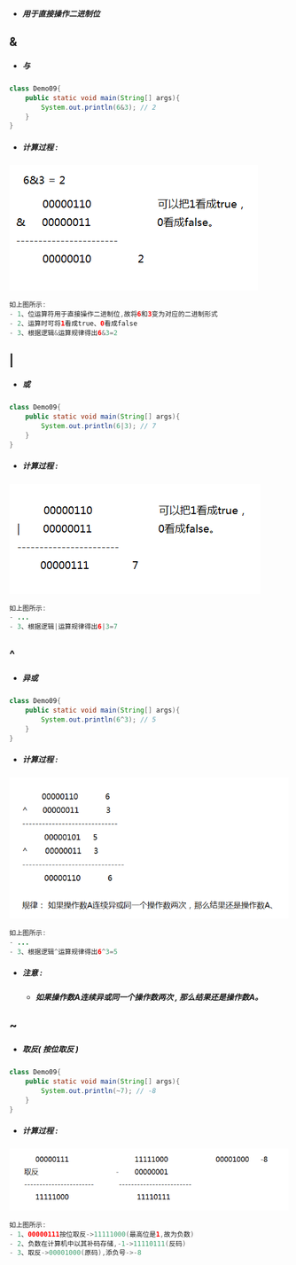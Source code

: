 * ##### 用于直接操作二进制位

## &

* ##### 与

```java
class Demo09{
    public static void main(String[] args){
        System.out.println(6&3); // 2
    }
}
```

* ##### 计算过程 :

![](/assets/与运算计算过程.png)

```java
如上图所示:
- 1、位运算符用于直接操作二进制位,故将6和3变为对应的二进制形式
- 2、运算时可将1看成true、0看成false
- 3、根据逻辑&运算规律得出6&3=2
```

## \|

* ##### 或

```java
class Demo09{
    public static void main(String[] args){
        System.out.println(6|3); // 7
    }
}
```

* ##### 计算过程 :

![](/assets/或运算计算过程.png)

```java
如上图所示:
- ...
- 3、根据逻辑|运算规律得出6|3=7
```

## ^

* ##### 异或

```java
class Demo09{
    public static void main(String[] args){
        System.out.println(6^3); // 5
    }
}
```

* ##### 计算过程 :

![](/assets/异或运算计算过程.png)

```java
如上图所示:
- ...
- 3、根据逻辑^运算规律得出6^3=5
```

* ##### 注意 :

  * ##### 如果操作数A连续异或同一个操作数两次 , 那么结果还是操作数A。

## ~

* ##### 取反\( 按位取反 \)

```java
class Demo09{
    public static void main(String[] args){
        System.out.println(~7); // -8
    }
}
```

* ##### 计算过程 :

![](/assets/取反运算计算过程.png)

```java
如上图所示:
- 1、00000111按位取反->11111000(最高位是1,故为负数)
- 2、负数在计算机中以其补码存储,-1->11110111(反码)
- 3、取反->00001000(原码),添负号->-8
```



